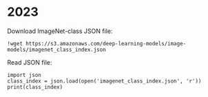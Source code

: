 # 2023
Download ImageNet-class JSON file:
```
!wget https://s3.amazonaws.com/deep-learning-models/image-models/imagenet_class_index.json
```

Read JSON file:
```
import json
class_index = json.load(open('imagenet_class_index.json', 'r'))
print(class_index)
```

